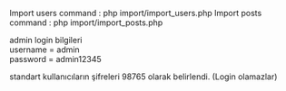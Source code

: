 Import users command : php import/import_users.php
Import posts command : php import/import_posts.php<br>

admin login bilgileri<br>
    username = admin<br>
    password = admin12345<br>

standart kullanıcıların şifreleri 98765 olarak belirlendi. (Login olamazlar)

